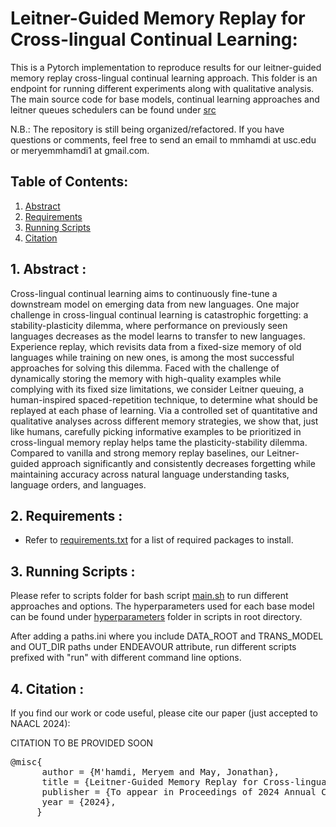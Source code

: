 # Leitner-Guided Memory Replay for Cross-lingual Continual Learning:

This is a Pytorch implementation to reproduce results for our leitner-guided memory replay cross-lingual continual learning approach. This folder is an endpoint for running different experiments along with qualitative analysis. The main source code for base models, continual learning approaches and leitner queues schedulers can be found under [src](https://github.com/meryemmhamdi1/x-continuous-learning/tree/main/src)

N.B.: The repository is still being organized/refactored. If you have questions or comments, feel free to send an email to mmhamdi at usc.edu or meryemmhamdi1 at gmail.com.


## Table of Contents:

1. [Abstract](#abstract)
2. [Requirements](#requirements)
3. [Running Scripts](#scripts)
4. [Citation](#citation)

## 1. Abstract <a name="abstract"></a>:
Cross-lingual continual learning aims to continuously fine-tune a downstream model on emerging data from new languages. One major challenge in cross-lingual continual learning is catastrophic forgetting: a stability-plasticity dilemma, where performance on previously seen languages decreases as the model learns to transfer to new languages. Experience replay, which revisits data from a fixed-size memory of old languages while training on new ones, is among the most successful approaches for solving this dilemma. Faced with the challenge of dynamically storing the memory with high-quality examples while complying with its fixed size limitations, we consider Leitner queuing, a human-inspired spaced-repetition technique, to determine what should be replayed at each phase of learning. Via a controlled set of quantitative and qualitative analyses across different memory strategies, we show that, just like humans, carefully picking informative examples to be prioritized in cross-lingual memory replay helps tame the plasticity-stability dilemma. Compared to vanilla and strong memory replay baselines, our Leitner-guided approach significantly and consistently decreases forgetting while maintaining accuracy across natural language understanding tasks, language orders, and languages.

## 2. Requirements <a name="requirements"></a>:
* Refer to [requirements.txt](https://github.com/meryemmhamdi1/x-continuous-learning/blob/main/requirements.txt) for a list of required packages to install.

## 3. Running Scripts <a name="scripts"></a>:

Please refer to scripts folder for bash script [main.sh](scripts/main.sh) to run different approaches and options.
The hyperparameters used for each base model can be found under [hyperparameters](https://github.com/meryemmhamdi1/x-continuous-learning/tree/main/src/scripts) folder in scripts in root directory. 

After adding a paths.ini where you include DATA_ROOT and TRANS_MODEL and OUT_DIR paths under ENDEAVOUR attribute, run different scripts prefixed with "run" with different command line options.

## 4. Citation <a name="citation"></a>:

If you find our work or code useful, please cite our paper (just accepted to NAACL 2024):

CITATION TO BE PROVIDED SOON
<pre>
@misc{
      author = {M'hamdi, Meryem and May, Jonathan},
      title = {Leitner-Guided Memory Replay for Cross-lingual Continual Learning},
      publisher = {To appear in Proceedings of 2024 Annual Conference of the North American Chapter of the Association for Computational Linguistics (NAACL)}
      year = {2024},
     }
</pre>